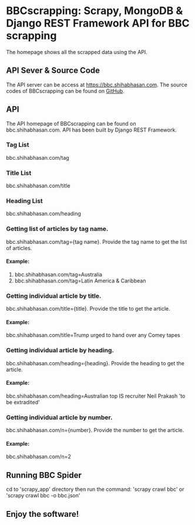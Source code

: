 # BBCscrapping: Scrapy, MongoDB & Django REST Framework API for BBC scrapping

The homepage shows all the scrapped data using the API.

## API Sever & Source Code
The API server can be access at https://bbc.shihabhasan.com. The source codes of BBCscrapping can be found on [GitHub](https://github.com/shihabhasan/scrapy_drf_mongo).

## API
The API homepage of BBCscrapping can be found on bbc.shihabhasan.com. API has been built by Django REST Framework.

### Tag List
bbc.shihabhasan.com/tag

### Title List
bbc.shihabhasan.com/title

### Heading List
bbc.shihabhasan.com/heading

### Getting list of articles by tag name.
bbc.shihabhasan.com/tag={tag name}. Provide the tag name to get the list of articles.

#### Example:
1. bbc.shihabhasan.com/tag=Australia
2. bbc.shihabhasan.com/tag=Latin America & Caribbean


### Getting individual article by title.
bbc.shihabhasan.com/title={title}. Provide the title to get the article.

#### Example:
bbc.shihabhasan.com/title=Trump urged to hand over any Comey tapes

### Getting individual article by heading.
bbc.shihabhasan.com/heading={heading}. Provide the heading to get the article.

#### Example:
bbc.shihabhasan.com/heading=Australian top IS recruiter Neil Prakash 'to be extradited'

### Getting individual article by number.
bbc.shihabhasan.com/n={number}. Provide the number to get the article.

#### Example:
bbc.shihabhasan.com/n=2

## Running BBC Spider
cd to 'scrapy_app' directory then run the command: 'scrapy crawl bbc' or 'scrapy crawl bbc -o bbc.json'


## Enjoy the software!

